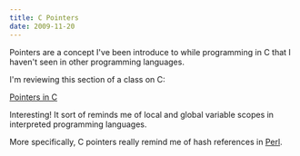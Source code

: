 ```yaml
---
title: C Pointers
date: 2009-11-20
---
```

Pointers are a concept I've been introduce to while programming in C that I haven't seen in other programming languages.

I'm reviewing this section of a class on C:

<a href="http://www2.its.strath.ac.uk/courses/c/subsection3_9_3.html" rel="nofollow">Pointers in C</a>

Interesting! It sort of reminds me of local and global variable scopes in interpreted programming languages.

More specifically, C pointers really remind me of hash references in [Perl](http://www.docunext.com/wiki/perl).

